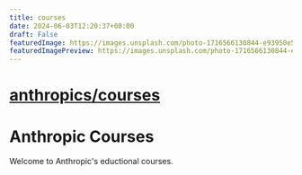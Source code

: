```yaml
---
title: courses
date: 2024-06-03T12:20:37+08:00
draft: False
featuredImage: https://images.unsplash.com/photo-1716566130844-e93950e5aa55?ixid=M3w0NjAwMjJ8MHwxfHJhbmRvbXx8fHx8fHx8fDE3MTczODgzMjB8&ixlib=rb-4.0.3
featuredImagePreview: https://images.unsplash.com/photo-1716566130844-e93950e5aa55?ixid=M3w0NjAwMjJ8MHwxfHJhbmRvbXx8fHx8fHx8fDE3MTczODgzMjB8&ixlib=rb-4.0.3
---
```


# [anthropics/courses](https://github.com/anthropics/courses)

# Anthropic Courses

Welcome to Anthropic's eductional courses. 